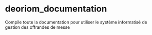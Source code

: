 # deoriom_documentation

Compile toute la documentation pour utiliser le système informatisé de gestion des offrandes de messe
